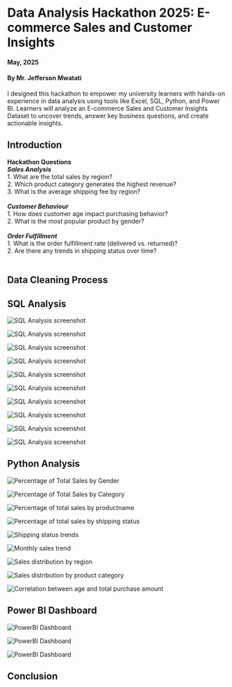 # Data Analysis Hackathon 2025: E-commerce Sales and Customer Insights

#### **May, 2025** 
#### **By Mr. Jefferson Mwatati**
I designed this hackathon to empower my university learners with hands-on experience in data analysis using tools like Excel, SQL, Python, and Power BI. Learners will analyze an E-commerce Sales and Customer Insights Dataset to uncover trends, answer key business questions, and create actionable insights.

## Introduction

**Hackathon Questions**<br/>
***Sales Analysis***<br/>
    1. What are the total sales by region?<br/>
    2. Which product category generates the highest revenue?<br/>
    3. What is the average shipping fee by region?<br/>
    <br/>
***Customer Behaviour***<br/>
    1. How does customer age impact purchasing behavior?<br/>
    2. What is the most popular product by gender?<br/>
    <br/>
***Order Fulfillment***<br/>
    1. What is the order fulfillment rate (delivered vs. returned)?<br/>
    2. Are there any trends in shipping status over time?<br/>
    <br/>

## Data Cleaning Process


## SQL Analysis
<p align="left"> <img src="img/01HighestLowestRevenueCategories.PNG" alt="SQL Analysis screenshot"> </p>

<p align="left"> <img src="img/02YoungestOldestCustomerAge.PNG" alt="SQL Analysis screenshot"> </p>

<p align="left"> <img src="img/03AverageOrderValuebyAgeGroup.PNG" alt="SQL Analysis screenshot"> </p>

<p align="left"> <img src="img/04NumberofPurchasesbyAgeGroup.PNG" alt="SQL Analysis screenshot"> </p>

<p align="left"> <img src="img/05PurchaseDistributionbyAgeGroupandCategory.PNG" alt="SQL Analysis screenshot"> </p>

<p align="left"> <img src="img/06ProductPurchasesbyGender.PNG" alt="SQL Analysis screenshot"> </p>

<p align="left"> <img src="img/07TopPurchasedProductbyGender.PNG" alt="SQL Analysis screenshot"> </p>

<p align="left"> <img src="img/08OrderFulfillmentDeliveryPerformanceAnalysis.PNG" alt="SQL Analysis screenshot"> </p>

<p align="left"> <img src="img/09MostExpensiveCheapestProducts.PNG" alt="SQL Analysis screenshot"> </p>

<p align="left"> <img src="img/10TotalProductsCategoriesOverview.PNG" alt="SQL Analysis screenshot"> </p>




## Python Analysis

<p align="left"> <img src="img/percentageoftotalsalesbygender.PNG" alt="Percentage of Total Sales by Gender"> </p>

<p align="left"> <img src="img/percentageoftotalsalesbycategory.PNG" alt="Percentage of Total Sales by Category"> </p>

<p align="left"> <img src="img/percentageoftotalsalesbyproductname.PNG" alt="Percentage of total sales by productname"> </p>

<p align="left"> <img src="img/percentageoftotalsalesbyshippingstatus.PNG" alt="Percentage of total sales by shipping status"> </p>

<p align="left"> <img src="img/shippingstatustrends.PNG" alt="Shipping status trends"> </p>

<p align="left"> <img src="img/monthlysalestrend.PNG" alt="Monthly sales trend"> </p>

<p align="left"> <img src="img/salesdistributionbyregion.PNG" alt="Sales distribution by region"> </p>

<p align="left"> <img src="img/salesdistributionbyproductcategory.PNG" alt="Sales distribution by product category"> </p>

<p align="left"> <img src="img/correlationbetweenageandtotalpurchaseamount.PNG" alt="Correlation between age and total purchase amount"> </p>





## Power BI Dashboard

<p align="left"> <img src="img/PowerBI-Dashboard02.PNG" alt="PowerBI Dashboard"> </p>

<p align="left"> <img src="img/PowerBI-Dashboard03.PNG" alt="PowerBI Dashboard"> </p>

<p align="left"> <img src="img/PowerBI-Dashboard04.PNG" alt="PowerBI Dashboard"> </p>

## Conclusion


